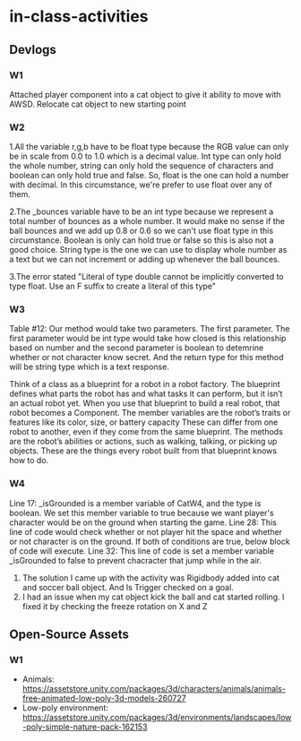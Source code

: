 # in-class-activities
## Devlogs
### W1
Attached player component into a cat object to give it ability to move with AWSD. Relocate cat object to new starting point  

### W2
1.All the variable r,g,b have to be float type because the RGB value can only be in scale from 0.0 to 1.0 which is a decimal value. Int type can only hold the whole number, string can only hold the sequence of characters and boolean can only hold true and false. So, float is the one can hold a number with decimal. In this circumstance, we're prefer to use float over any of them.

2.The _bounces variable have to be an int type because we represent a total number of bounces as a whole number. It would make no sense if the ball bounces and we add up 0.8 or 0.6 so we can't use float type in this circumstance. Boolean is only can hold true or false so this is also not a good choice. String type is the one we can use to display whole number as a text but we can not increment or adding up whenever the ball bounces.

3.The error stated "Literal of type double cannot be implicitly converted to type float. Use an F suffix to create a literal of this type"

### W3
Table #12: Our method would take two parameters. The first parameter. The first parameter would be int type would take how closed is this relationship based on number and the second parameter is boolean to detemrine whether or not character know secret. And the return type for this method will be string type which is a text response. 

Think of a class as a blueprint for a robot in a robot factory. The blueprint defines what parts the robot has and what tasks it can perform, but it isn’t an actual robot yet. When you use that blueprint to build a real robot, that robot becomes a Component. The member variables are the robot’s traits or features like its color, size, or battery capacity These can differ from one robot to another, even if they come from the same blueprint. The methods are the robot’s abilities or actions, such as walking, talking, or picking up objects. These are the things every robot built from that blueprint knows how to do.

### W4
Line 17: _isGrounded is a member variable of CatW4, and the type is boolean. We set this member variable to true because we want player's character would be on the ground when starting the game.
Line 28: This line of code would check whether or not player hit the space and whether or not character is on the ground. If both of conditions are true, below block of code will execute.
Line 32: This line of code is set a member variable _isGrounded to false to prevent chacracter that jump while in the air.

1. The solution I came up with the activity was Rigidbody added into cat and soccer ball object. And Is Trigger checked on a goal.
2. I had an issue when my cat object kick the ball and cat started rolling. I fixed it by checking the freeze rotation on X and Z
## Open-Source Assets
### W1
- Animals: https://assetstore.unity.com/packages/3d/characters/animals/animals-free-animated-low-poly-3d-models-260727 
- Low-poly environment: https://assetstore.unity.com/packages/3d/environments/landscapes/low-poly-simple-nature-pack-162153 